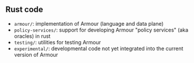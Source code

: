 ## Rust code

- `armour/`: implementation of Armour (language and data plane)
- `policy-services/`: support for developing Armour "policy services" (aka oracles) in rust
- `testing/`: utilities for testing Armour
- `experimental/`: developmental code not yet integrated into the current version of Armour